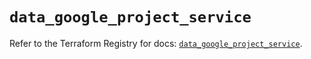 # `data_google_project_service`

Refer to the Terraform Registry for docs: [`data_google_project_service`](https://registry.terraform.io/providers/hashicorp/google-beta/5.26.0/docs/data-sources/google_project_service).
